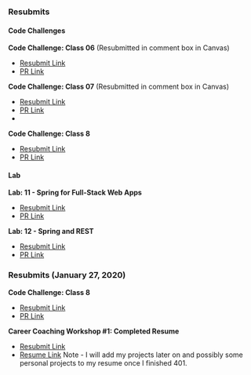 ### Resubmits

#### Code Challenges

**Code Challenge: Class 06** (Resubmitted in comment box in Canvas)
  - [Resubmit Link](https://canvas.instructure.com/courses/1788625/assignments/13279447/submissions/24933294)
  - [PR Link](https://github.com/martinpapacodes/data-structures-and-algorithms/pull/23)

**Code Challenge: Class 07** (Resubmitted in comment box in Canvas)
 - [Resubmit Link](https://canvas.instructure.com/courses/1788625/assignments/13279448/submissions/24933294)
 - [PR Link](https://github.com/martinpapacodes/data-structures-and-algorithms/pull/24)
 - 
**Code Challenge: Class 8**
- [Resubmit Link](https://canvas.instructure.com/courses/1788625/assignments/13279449)
- [PR Link](https://github.com/martinpapacodes/data-structures-and-algorithms/pull/25)



#### Lab 
**Lab: 11 - Spring for Full-Stack Web Apps**
- [Resubmit Link](https://canvas.instructure.com/courses/1788625/assignments/13279354/submissions/24933294)
 - [PR Link](https://github.com/martinpapacodes/songr/pull/1)
 
**Lab: 12 - Spring and REST**
- [Resubmit Link](https://canvas.instructure.com/courses/1788625/assignments/13279355/submissions/24933294)
- [PR Link](https://github.com/martinpapacodes/songr/pull/2)


### Resubmits (January 27, 2020)

**Code Challenge: Class 8**
- [Resubmit Link](https://canvas.instructure.com/courses/1788625/assignments/13279449/submissions/24933294)
- [PR Link](https://github.com/martinpapacodes/data-structures-and-algorithms/pull/27)


**Career Coaching Workshop #1: Completed Resume**
- [Resubmit Link](https://canvas.instructure.com/courses/1788625/assignments/13279427)
- [Resume Link](https://docs.google.com/document/d/12RYA9zE9Z6JxAsDug3WCNWiCq7Hmhi7Af_DdMnuIfDw/edit?usp=sharing)
Note - I will add my projects later on and possibly some personal projects to my resume once I finished 401.


